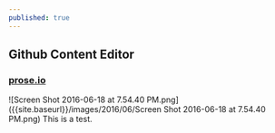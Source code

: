 ```yaml
---
published: true
---
```

## Github Content Editor

### [prose.io](prose.io)
![Screen Shot 2016-06-18 at 7.54.40 PM.png]({{site.baseurl}}/images/2016/06/Screen Shot 2016-06-18 at 7.54.40 PM.png)
This is a test.
